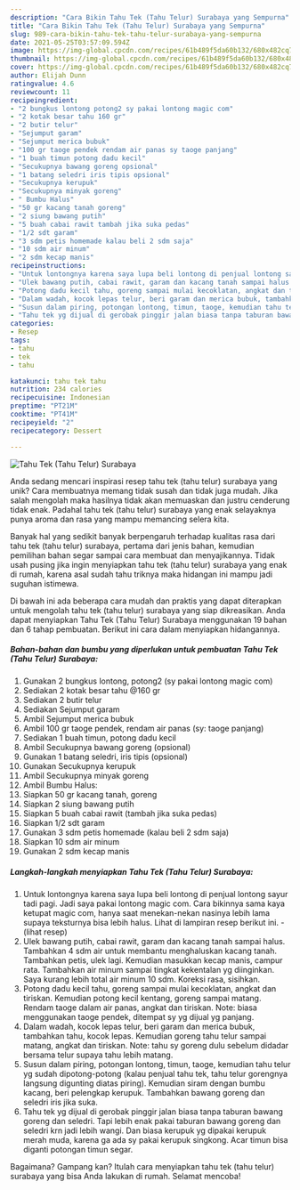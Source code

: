 ```yaml
---
description: "Cara Bikin Tahu Tek (Tahu Telur) Surabaya yang Sempurna"
title: "Cara Bikin Tahu Tek (Tahu Telur) Surabaya yang Sempurna"
slug: 989-cara-bikin-tahu-tek-tahu-telur-surabaya-yang-sempurna
date: 2021-05-25T03:57:09.594Z
image: https://img-global.cpcdn.com/recipes/61b489f5da60b132/680x482cq70/tahu-tek-tahu-telur-surabaya-foto-resep-utama.jpg
thumbnail: https://img-global.cpcdn.com/recipes/61b489f5da60b132/680x482cq70/tahu-tek-tahu-telur-surabaya-foto-resep-utama.jpg
cover: https://img-global.cpcdn.com/recipes/61b489f5da60b132/680x482cq70/tahu-tek-tahu-telur-surabaya-foto-resep-utama.jpg
author: Elijah Dunn
ratingvalue: 4.6
reviewcount: 11
recipeingredient:
- "2 bungkus lontong potong2 sy pakai lontong magic com"
- "2 kotak besar tahu 160 gr"
- "2 butir telur"
- "Sejumput garam"
- "Sejumput merica bubuk"
- "100 gr taoge pendek rendam air panas sy taoge panjang"
- "1 buah timun potong dadu kecil"
- "Secukupnya bawang goreng opsional"
- "1 batang seledri iris tipis opsional"
- "Secukupnya kerupuk"
- "Secukupnya minyak goreng"
- " Bumbu Halus"
- "50 gr kacang tanah goreng"
- "2 siung bawang putih"
- "5 buah cabai rawit tambah jika suka pedas"
- "1/2 sdt garam"
- "3 sdm petis homemade kalau beli 2 sdm saja"
- "10 sdm air minum"
- "2 sdm kecap manis"
recipeinstructions:
- "Untuk lontongnya karena saya lupa beli lontong di penjual lontong sayur tadi pagi. Jadi saya pakai lontong magic com. Cara bikinnya sama kaya ketupat magic com, hanya saat menekan-nekan nasinya lebih lama supaya teksturnya bisa lebih halus. Lihat di lampiran resep berikut ini.           (lihat resep)"
- "Ulek bawang putih, cabai rawit, garam dan kacang tanah sampai halus. Tambahkan 4 sdm air untuk membantu menghaluskan kacang tanah. Tambahkan petis, ulek lagi. Kemudian masukkan kecap manis, campur rata. Tambahkan air minum sampai tingkat kekentalan yg diinginkan. Saya kurang lebih total air minum 10 sdm. Koreksi rasa, sisihkan."
- "Potong dadu kecil tahu, goreng sampai mulai kecoklatan, angkat dan tiriskan. Kemudian potong kecil kentang, goreng sampai matang. Rendam taoge dalam air panas, angkat dan tiriskan. Note: biasa menggunakan taoge pendek, ditempat sy yg dijual yg panjang."
- "Dalam wadah, kocok lepas telur, beri garam dan merica bubuk, tambahkan tahu, kocok lepas. Kemudian goreng tahu telur sampai matang, angkat dan tiriskan. Note: tahu sy goreng dulu sebelum didadar bersama telur supaya tahu lebih matang."
- "Susun dalam piring, potongan lontong, timun, taoge, kemudian tahu telur yg sudah dipotong-potong (kalau penjual tahu tek, tahu telur gorengnya langsung digunting diatas piring). Kemudian siram dengan bumbu kacang, beri pelengkap kerupuk. Tambahkan bawang goreng dan seledri iris jika suka."
- "Tahu tek yg dijual di gerobak pinggir jalan biasa tanpa taburan bawang goreng dan seledri. Tapi lebih enak pakai taburan bawang goreng dan seledri krn jadi lebih wangi. Dan biasa kerupuk yg dipakai kerupuk merah muda, karena ga ada sy pakai kerupuk singkong. Acar timun bisa diganti potongan timun segar."
categories:
- Resep
tags:
- tahu
- tek
- tahu

katakunci: tahu tek tahu 
nutrition: 234 calories
recipecuisine: Indonesian
preptime: "PT21M"
cooktime: "PT41M"
recipeyield: "2"
recipecategory: Dessert

---
```



![Tahu Tek (Tahu Telur) Surabaya](https://img-global.cpcdn.com/recipes/61b489f5da60b132/680x482cq70/tahu-tek-tahu-telur-surabaya-foto-resep-utama.jpg)

Anda sedang mencari inspirasi resep tahu tek (tahu telur) surabaya yang unik? Cara membuatnya memang tidak susah dan tidak juga mudah. Jika salah mengolah maka hasilnya tidak akan memuaskan dan justru cenderung tidak enak. Padahal tahu tek (tahu telur) surabaya yang enak selayaknya punya aroma dan rasa yang mampu memancing selera kita.



Banyak hal yang sedikit banyak berpengaruh terhadap kualitas rasa dari tahu tek (tahu telur) surabaya, pertama dari jenis bahan, kemudian pemilihan bahan segar sampai cara membuat dan menyajikannya. Tidak usah pusing jika ingin menyiapkan tahu tek (tahu telur) surabaya yang enak di rumah, karena asal sudah tahu triknya maka hidangan ini mampu jadi suguhan istimewa.


Di bawah ini ada beberapa cara mudah dan praktis yang dapat diterapkan untuk mengolah tahu tek (tahu telur) surabaya yang siap dikreasikan. Anda dapat menyiapkan Tahu Tek (Tahu Telur) Surabaya menggunakan 19 bahan dan 6 tahap pembuatan. Berikut ini cara dalam menyiapkan hidangannya.

<!--inarticleads1-->

##### Bahan-bahan dan bumbu yang diperlukan untuk pembuatan Tahu Tek (Tahu Telur) Surabaya:

1. Gunakan 2 bungkus lontong, potong2 (sy pakai lontong magic com)
1. Sediakan 2 kotak besar tahu @160 gr
1. Sediakan 2 butir telur
1. Sediakan Sejumput garam
1. Ambil Sejumput merica bubuk
1. Ambil 100 gr taoge pendek, rendam air panas (sy: taoge panjang)
1. Sediakan 1 buah timun, potong dadu kecil
1. Ambil Secukupnya bawang goreng (opsional)
1. Gunakan 1 batang seledri, iris tipis (opsional)
1. Gunakan Secukupnya kerupuk
1. Ambil Secukupnya minyak goreng
1. Ambil  Bumbu Halus:
1. Siapkan 50 gr kacang tanah, goreng
1. Siapkan 2 siung bawang putih
1. Siapkan 5 buah cabai rawit (tambah jika suka pedas)
1. Siapkan 1/2 sdt garam
1. Gunakan 3 sdm petis homemade (kalau beli 2 sdm saja)
1. Siapkan 10 sdm air minum
1. Gunakan 2 sdm kecap manis




<!--inarticleads2-->

##### Langkah-langkah menyiapkan Tahu Tek (Tahu Telur) Surabaya:

1. Untuk lontongnya karena saya lupa beli lontong di penjual lontong sayur tadi pagi. Jadi saya pakai lontong magic com. Cara bikinnya sama kaya ketupat magic com, hanya saat menekan-nekan nasinya lebih lama supaya teksturnya bisa lebih halus. Lihat di lampiran resep berikut ini. -           (lihat resep)
1. Ulek bawang putih, cabai rawit, garam dan kacang tanah sampai halus. Tambahkan 4 sdm air untuk membantu menghaluskan kacang tanah. Tambahkan petis, ulek lagi. Kemudian masukkan kecap manis, campur rata. Tambahkan air minum sampai tingkat kekentalan yg diinginkan. Saya kurang lebih total air minum 10 sdm. Koreksi rasa, sisihkan.
1. Potong dadu kecil tahu, goreng sampai mulai kecoklatan, angkat dan tiriskan. Kemudian potong kecil kentang, goreng sampai matang. Rendam taoge dalam air panas, angkat dan tiriskan. Note: biasa menggunakan taoge pendek, ditempat sy yg dijual yg panjang.
1. Dalam wadah, kocok lepas telur, beri garam dan merica bubuk, tambahkan tahu, kocok lepas. Kemudian goreng tahu telur sampai matang, angkat dan tiriskan. Note: tahu sy goreng dulu sebelum didadar bersama telur supaya tahu lebih matang.
1. Susun dalam piring, potongan lontong, timun, taoge, kemudian tahu telur yg sudah dipotong-potong (kalau penjual tahu tek, tahu telur gorengnya langsung digunting diatas piring). Kemudian siram dengan bumbu kacang, beri pelengkap kerupuk. Tambahkan bawang goreng dan seledri iris jika suka.
1. Tahu tek yg dijual di gerobak pinggir jalan biasa tanpa taburan bawang goreng dan seledri. Tapi lebih enak pakai taburan bawang goreng dan seledri krn jadi lebih wangi. Dan biasa kerupuk yg dipakai kerupuk merah muda, karena ga ada sy pakai kerupuk singkong. Acar timun bisa diganti potongan timun segar.




Bagaimana? Gampang kan? Itulah cara menyiapkan tahu tek (tahu telur) surabaya yang bisa Anda lakukan di rumah. Selamat mencoba!
